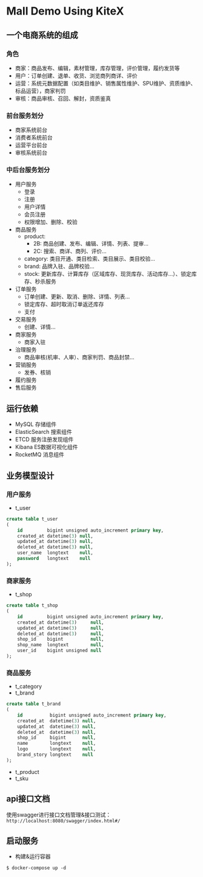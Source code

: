 # Mall Demo Using KiteX
## 一个电商系统的组成
### 角色
* 商家：商品发布、编辑，素材管理，库存管理，评价管理，履约发货等
* 用户：订单创建、退单、收货、浏览商列商详、评价
* 运营：系统元数据配置（如类目维护、销售属性维护、SPU维护、资质维护、标品运营），商家判罚
* 审核：商品审核、召回、解封，资质鉴真
### 前台服务划分
* 商家系统前台
* 消费者系统前台
* 运营平台前台
* 审核系统前台
### 中后台服务划分
* 用户服务
    * 登录
    * 注册
    * 用户详情
    * 会员注册
    * 权限增加、删除、校验
* 商品服务
    * product:
        * 2B: 商品创建、发布、编辑、详情、列表、提审...
        * 2C: 搜索、商详、商列、评价...
    * category: 类目开通、类目检索、类目展示、类目校验...
    * brand: 品牌入驻、品牌校验...
    * stock: 更新库存、计算库存（区域库存、现货库存、活动库存...）、锁定库存、秒杀服务
* 订单服务
    * 订单创建、更新、取消、删除、详情、列表...
    * 锁定库存、超时取消订单返还库存
    * 支付
* 交易服务
    * 创建、详情...
* 商家服务
    * 商家入驻
* 治理服务
    * 商品审核(机审、人审）、商家判罚、商品封禁...
* 营销服务
    * 发券、核销
* 履约服务
* 售后服务
## 运行依赖
* MySQL 存储组件
* ElasticSearch 搜索组件
* ETCD 服务注册发现组件
* Kibana ES数据可视化组件
* RocketMQ 消息组件
## 业务模型设计
### 用户服务
* t_user
```sql
create table t_user
(
    id         bigint unsigned auto_increment primary key,
    created_at datetime(3) null,
    updated_at datetime(3) null,
    deleted_at datetime(3) null,
    user_name  longtext    null,
    password   longtext    null
);
```
### 商家服务
* t_shop
```sql
create table t_shop
(
    id         bigint unsigned auto_increment primary key,
    created_at datetime(3)     null,
    updated_at datetime(3)     null,
    deleted_at datetime(3)     null,
    shop_id    bigint          null,
    shop_name  longtext        null,
    user_id    bigint unsigned null
);
```
### 商品服务
* t_category
* t_brand
```sql
create table t_brand
(
    id          bigint unsigned auto_increment primary key,
    created_at  datetime(3) null,
    updated_at  datetime(3) null,
    deleted_at  datetime(3) null,
    shop_id     bigint      null,
    name        longtext    null,
    logo        longtext    null,
    brand_story longtext    null
);
```
* t_product
* t_sku
## api接口文档
使用swagger进行接口文档管理&接口测试：`http://localhost:8080/swagger/index.html#/`
## 启动服务
* 构建&运行容器
```shell
$ docker-compose up -d
```